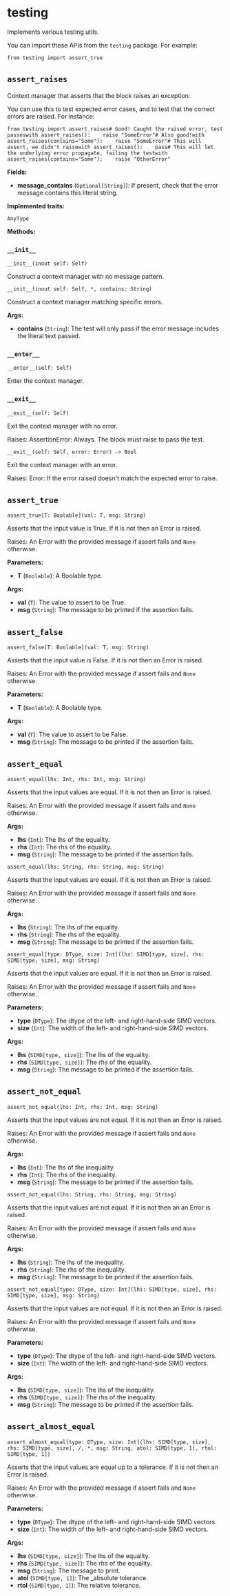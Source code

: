 # testing

Implements various testing utils.

You can import these APIs from the `testing` package. For example:

```
from testing import assert_true
```

## `assert_raises`[​](https://docs.modular.com/mojo/stdlib/testing/testing#assert_raises "Direct link to assert_raises")

Context manager that asserts that the block raises an exception.

You can use this to test expected error cases, and to test that the correct errors are raised. For instance:

```
from testing import assert_raises# Good! Caught the raised error, test passeswith assert_raises():    raise "SomeError"# Also good!with assert_raises(contains="Some"):    raise "SomeError"# This will assert, we didn't raisewith assert_raises():    pass# This will let the underlying error propagate, failing the testwith assert_raises(contains="Some"):    raise "OtherError"
```

**Fields:**

- ​**message\_contains** (`Optional[String]`): If present, check that the error message contains this literal string.

**Implemented traits:**

`AnyType`

**Methods:**

### `__init__`[​](https://docs.modular.com/mojo/stdlib/testing/testing#__init__ "Direct link to __init__")

`__init__(inout self: Self)`

Construct a context manager with no message pattern.

`__init__(inout self: Self, *, contains: String)`

Construct a context manager matching specific errors.

**Args:**

- ​**contains** (`String`): The test will only pass if the error message includes the literal text passed.

### `__enter__`[​](https://docs.modular.com/mojo/stdlib/testing/testing#__enter__ "Direct link to __enter__")

`__enter__(self: Self)`

Enter the context manager.

### `__exit__`[​](https://docs.modular.com/mojo/stdlib/testing/testing#__exit__ "Direct link to __exit__")

`__exit__(self: Self)`

Exit the context manager with no error.

Raises: AssertionError: Always. The block must raise to pass the test.

`__exit__(self: Self, error: Error) -> Bool`

Exit the context manager with an error.

Raises: Error: If the error raised doesn't match the expected error to raise.

## `assert_true`[​](https://docs.modular.com/mojo/stdlib/testing/testing#assert_true "Direct link to assert_true")

`assert_true[T: Boolable](val: T, msg: String)`

Asserts that the input value is True. If it is not then an Error is raised.

Raises: An Error with the provided message if assert fails and `None` otherwise.

**Parameters:**

- ​**T** (`Boolable`): A Boolable type.

**Args:**

- ​**val** (`T`): The value to assert to be True.
- ​**msg** (`String`): The message to be printed if the assertion fails.

## `assert_false`[​](https://docs.modular.com/mojo/stdlib/testing/testing#assert_false "Direct link to assert_false")

`assert_false[T: Boolable](val: T, msg: String)`

Asserts that the input value is False. If it is not then an Error is raised.

Raises: An Error with the provided message if assert fails and `None` otherwise.

**Parameters:**

- ​**T** (`Boolable`): A Boolable type.

**Args:**

- ​**val** (`T`): The value to assert to be False.
- ​**msg** (`String`): The message to be printed if the assertion fails.

## `assert_equal`[​](https://docs.modular.com/mojo/stdlib/testing/testing#assert_equal "Direct link to assert_equal")

`assert_equal(lhs: Int, rhs: Int, msg: String)`

Asserts that the input values are equal. If it is not then an Error is raised.

Raises: An Error with the provided message if assert fails and `None` otherwise.

**Args:**

- ​**lhs** (`Int`): The lhs of the equality.
- ​**rhs** (`Int`): The rhs of the equality.
- ​**msg** (`String`): The message to be printed if the assertion fails.

`assert_equal(lhs: String, rhs: String, msg: String)`

Asserts that the input values are equal. If it is not then an Error is raised.

Raises: An Error with the provided message if assert fails and `None` otherwise.

**Args:**

- ​**lhs** (`String`): The lhs of the equality.
- ​**rhs** (`String`): The rhs of the equality.
- ​**msg** (`String`): The message to be printed if the assertion fails.

`assert_equal[type: DType, size: Int](lhs: SIMD[type, size], rhs: SIMD[type, size], msg: String)`

Asserts that the input values are equal. If it is not then an Error is raised.

Raises: An Error with the provided message if assert fails and `None` otherwise.

**Parameters:**

- ​**type** (`DType`): The dtype of the left- and right-hand-side SIMD vectors.
- ​**size** (`Int`): The width of the left- and right-hand-side SIMD vectors.

**Args:**

- ​**lhs** (`SIMD[type, size]`): The lhs of the equality.
- ​**rhs** (`SIMD[type, size]`): The rhs of the equality.
- ​**msg** (`String`): The message to be printed if the assertion fails.

## `assert_not_equal`[​](https://docs.modular.com/mojo/stdlib/testing/testing#assert_not_equal "Direct link to assert_not_equal")

`assert_not_equal(lhs: Int, rhs: Int, msg: String)`

Asserts that the input values are not equal. If it is not then an Error is raised.

Raises: An Error with the provided message if assert fails and `None` otherwise.

**Args:**

- ​**lhs** (`Int`): The lhs of the inequality.
- ​**rhs** (`Int`): The rhs of the inequality.
- ​**msg** (`String`): The message to be printed if the assertion fails.

`assert_not_equal(lhs: String, rhs: String, msg: String)`

Asserts that the input values are not equal. If it is not then an an Error is raised.

Raises: An Error with the provided message if assert fails and `None` otherwise.

**Args:**

- ​**lhs** (`String`): The lhs of the inequality.
- ​**rhs** (`String`): The rhs of the inequality.
- ​**msg** (`String`): The message to be printed if the assertion fails.

`assert_not_equal[type: DType, size: Int](lhs: SIMD[type, size], rhs: SIMD[type, size], msg: String)`

Asserts that the input values are not equal. If it is not then an Error is raised.

Raises: An Error with the provided message if assert fails and `None` otherwise.

**Parameters:**

- ​**type** (`DType`): The dtype of the left- and right-hand-side SIMD vectors.
- ​**size** (`Int`): The width of the left- and right-hand-side SIMD vectors.

**Args:**

- ​**lhs** (`SIMD[type, size]`): The lhs of the inequality.
- ​**rhs** (`SIMD[type, size]`): The rhs of the inequality.
- ​**msg** (`String`): The message to be printed if the assertion fails.

## `assert_almost_equal`[​](https://docs.modular.com/mojo/stdlib/testing/testing#assert_almost_equal "Direct link to assert_almost_equal")

`assert_almost_equal[type: DType, size: Int](lhs: SIMD[type, size], rhs: SIMD[type, size], /, *, msg: String, atol: SIMD[type, 1], rtol: SIMD[type, 1])`

Asserts that the input values are equal up to a tolerance. If it is not then an Error is raised.

Raises: An Error with the provided message if assert fails and `None` otherwise.

**Parameters:**

- ​**type** (`DType`): The dtype of the left- and right-hand-side SIMD vectors.
- ​**size** (`Int`): The width of the left- and right-hand-side SIMD vectors.

**Args:**

- ​**lhs** (`SIMD[type, size]`): The lhs of the equality.
- ​**rhs** (`SIMD[type, size]`): The rhs of the equality.
- ​**msg** (`String`): The message to print.
- ​**atol** (`SIMD[type, 1]`): The \_absolute tolerance.
- ​**rtol** (`SIMD[type, 1]`): The relative tolerance.